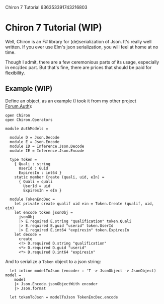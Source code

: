 Chiron 7 Tutorial
636353391743216803

Chiron 7 Tutorial (WIP)
=======================

Well, Chiron is an F# library for (de)serialization of Json. It's really well written.
If you ever use Elm's json serialization, you will feel at home at no time.

Though I admit, there are a few ceremonious parts of its usage, especially in enc/dec part.
But that's fine, there are prices that should be paid for flexibility.

## Example (WIP)

Define an object, as an example (I took it from my other project [Forum.Auth](https://gitlab.com/ibnuda/Forum/blob/master/src/Auth/AuthModels.fs)):

```
open Chiron
open Chiron.Operators

module AuthModels =

  module D = Json.Decode
  module E = Json.Encode
  module ID = Inference.Json.Decode
  module IE = Inference.Json.Encode

  type Token =
    { Quali : string
      UserId : Guid
      ExpiresIn : int64 }
    static member Create (quali, uid, eIn) =
      { Quali = quali
        UserId = uid
        ExpiresIn = eIn }

  module TokenEncDec =
    let private create qualif uid ein = Token.Create (qualif, uid, ein)
    let encode token jsonObj =
      jsonObj
      |> E.required E.string "qualification" token.Quali
      |> E.required E.guid "userid" token.UserId
      |> E.required E.int64 "expiresin" token.ExpiresIn
    let decode =
      create
      <!> D.required D.string "qualification"
      <*> D.required D.guid "userid"
      <*> D.required D.int64 "expiresin"

```
And to serialize a `Token` object to a json string:

```
  let inline modelToJson (encoder : 'T -> JsonObject -> JsonObject) model =
    model
    |> Json.Encode.jsonObjectWith encoder
    |> Json.format

  let tokenToJson = modelToJson TokenEncDec.encode
```
